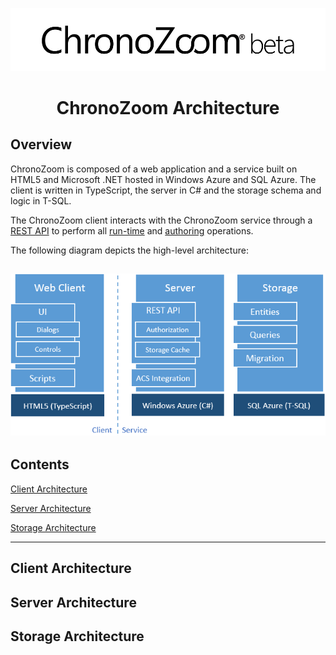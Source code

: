 ![](images/CZ_beta_logo.png)
<center><h1>ChronoZoom Architecture</h1></center>

## Overview ##

ChronoZoom is composed of a web application and a service built on HTML5 and Microsoft .NET hosted in Windows Azure and SQL Azure. The client is written in TypeScript, the server in C# and the storage schema and logic in T-SQL.

The ChronoZoom client interacts with the ChronoZoom service through a [REST API](https://github.com/alterm4nn/ChronoZoom/blob/master/Doc/ChronoZoom_REST_API.md "REST API") to perform all [run-time](https://github.com/alterm4nn/ChronoZoom/blob/master/Doc/User_Guide.md "run-time") and [authoring](https://github.com/alterm4nn/ChronoZoom/blob/master/Doc/ChronoZoom_Authoring_Guide.md "authoring") operations.

The following diagram depicts the high-level architecture:

![Login](images/architecture_overview.png)
----------

## Contents ##

[Client Architecture](#client-architecture)

[Server Architecture](#server-architecture)

[Storage Architecture](#storage-architecture)

----------

## Client Architecture ##

## Server Architecture ##

## Storage Architecture ##
